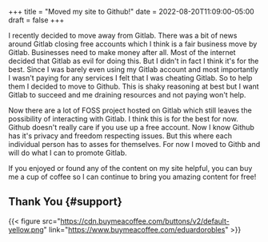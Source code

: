 +++
title = "Moved my site to Github!"
date = 2022-08-20T11:09:00-05:00
draft = false
+++

I recently decided to move away from Gitlab. There was a bit of news around Gitlab closing free accounts which I think is a fair business move by Gitlab. Businesses need to make money after all. Most of the internet decided that Gitlab as evil for doing this. But I didn't in fact I think it's for the best. Since I was barely even using my Gitlab account and most importantly I wasn't paying for any services I felt that I was cheating Gitlab. So to help them I decided to move to Github. This is shaky reasoning at best but I want Gitlab to succeed and me draining resources and not paying won't help.

Now there are a lot of FOSS project hosted on Gitlab which still leaves the possibility of interacting with Gitlab. I think this is for the best for now. Github doesn't really care if you use up a free account. Now I know Github has it's privacy and freedom respecting issues. But this where each individual person has to asses for themselves. For now I moved to Githb and will do what I can to promote Gitlab.

If you enjoyed or found any of the content on my site helpful, you can buy me a cup of coffee so I can continue to bring you amazing content for free!


## Thank You {#support}

{{< figure src="https://cdn.buymeacoffee.com/buttons/v2/default-yellow.png" link="https://www.buymeacoffee.com/eduardorobles" >}}
